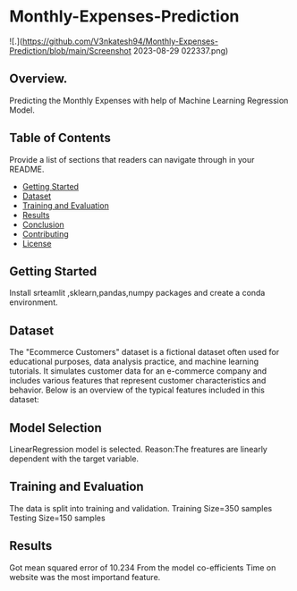 # Monthly-Expenses-Prediction
![.](https://github.com/V3nkatesh94/Monthly-Expenses-Prediction/blob/main/Screenshot 2023-08-29 022337.png)
## Overview.
Predicting the Monthly Expenses with help of Machine Learning Regression Model.

## Table of Contents
Provide a list of sections that readers can navigate through in your README.

- [Getting Started](#getting-started)
- [Dataset](#dataset)
- [Training and Evaluation](#training-and-evaluation)
- [Results](#results)
- [Conclusion](#conclusion)
- [Contributing](#contributing)
- [License](#license)

## Getting Started
Install srteamlit ,sklearn,pandas,numpy packages and create a conda environment.

## Dataset
The "Ecommerce Customers" dataset is a fictional dataset often used for educational purposes, data analysis practice, and machine learning tutorials. It simulates customer data for an e-commerce company and includes various features that represent customer characteristics and behavior. Below is an overview of the typical features included in this dataset:

## Model Selection
LinearRegression model is selected.
Reason:The freatures are linearly dependent with the target variable.

## Training and Evaluation
The data is split into training and validation.
Training Size=350 samples
Testing Size=150 samples

## Results
Got mean squared error of 10.234
From the model co-efficients Time on website was the most importand feature.

